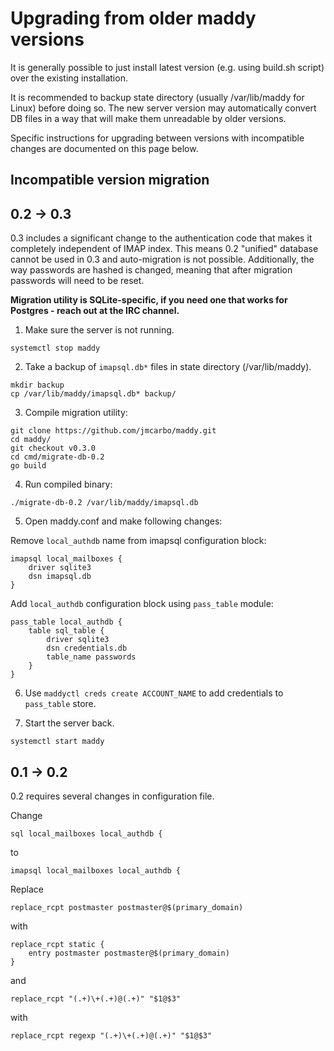 # Upgrading from older maddy versions

It is generally possible to just install latest version (e.g. using build.sh
script) over the existing installation.

It is recommended to backup state directory (usually /var/lib/maddy for Linux)
before doing so. The new server version may automatically convert DB files in a
way that will make them unreadable by older versions.

Specific instructions for upgrading between versions with incompatible changes
are documented on this page below.

## Incompatible version migration

## 0.2 -> 0.3

0.3 includes a significant change to the authentication code that makes it
completely independent of IMAP index. This means 0.2 "unified" database cannot
be used in 0.3 and auto-migration is not possible. Additionally, the way
passwords are hashed is changed, meaning that after migration passwords will
need to be reset.

**Migration utility is SQLite-specific, if you need one that works for
Postgres - reach out at the IRC channel.**

1. Make sure the server is not running.

```
systemctl stop maddy
```

2. Take a backup of `imapsql.db*` files in state directory (/var/lib/maddy).

```
mkdir backup
cp /var/lib/maddy/imapsql.db* backup/
```

3. Compile migration utility:

```
git clone https://github.com/jmcarbo/maddy.git
cd maddy/
git checkout v0.3.0
cd cmd/migrate-db-0.2
go build
```

4. Run compiled binary:

```
./migrate-db-0.2 /var/lib/maddy/imapsql.db
```

5. Open maddy.conf and make following changes:

Remove `local_authdb` name from imapsql configuration block:
```
imapsql local_mailboxes {
    driver sqlite3
    dsn imapsql.db
}
```

Add `local_authdb` configuration block using `pass_table` module:

```
pass_table local_authdb {
    table sql_table {
        driver sqlite3
        dsn credentials.db
        table_name passwords
    }
}
```

6. Use `maddyctl creds create ACCOUNT_NAME` to add credentials to `pass_table`
   store.

7. Start the server back.

```
systemctl start maddy
```

## 0.1 -> 0.2

0.2 requires several changes in configuration file.

Change
```
sql local_mailboxes local_authdb {
```
to
```
imapsql local_mailboxes local_authdb {
```

Replace
```
replace_rcpt postmaster postmaster@$(primary_domain)
```
with
```
replace_rcpt static {
    entry postmaster postmaster@$(primary_domain)
}
```
and

```
replace_rcpt "(.+)\+(.+)@(.+)" "$1@$3"
```
with
```
replace_rcpt regexp "(.+)\+(.+)@(.+)" "$1@$3"
```
